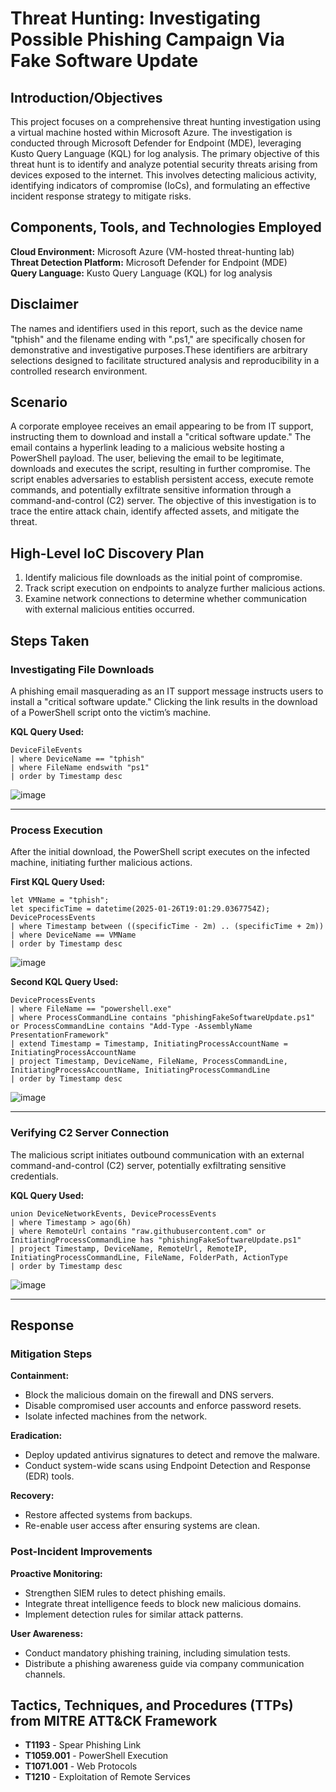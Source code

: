 # Threat Hunting: Investigating Possible Phishing Campaign Via Fake Software Update

## Introduction/Objectives
This project focuses on a comprehensive threat hunting investigation using a virtual machine hosted within Microsoft Azure. The investigation is conducted through Microsoft Defender for Endpoint (MDE), leveraging Kusto Query Language (KQL) for log analysis. The primary objective of this threat hunt is to identify and analyze potential security threats arising from devices exposed to the internet. This involves detecting malicious activity, identifying indicators of compromise (IoCs), and formulating an effective incident response strategy to mitigate risks.

## Components, Tools, and Technologies Employed
**Cloud Environment:** Microsoft Azure (VM-hosted threat-hunting lab)  
**Threat Detection Platform:** Microsoft Defender for Endpoint (MDE)  
**Query Language:** Kusto Query Language (KQL) for log analysis  

## Disclaimer
The names and identifiers used in this report, such as the device name "tphish" and the filename ending with ".ps1," are specifically chosen for demonstrative and investigative purposes.These identifiers are arbitrary selections designed to facilitate structured analysis and reproducibility in a controlled research environment.

## Scenario
A corporate employee receives an email appearing to be from IT support, instructing them to download and install a "critical software update." The email contains a hyperlink leading to a malicious website hosting a PowerShell payload. The user, believing the email to be legitimate, downloads and executes the script, resulting in further compromise. The script enables adversaries to establish persistent access, execute remote commands, and potentially exfiltrate sensitive information through a command-and-control (C2) server. The objective of this investigation is to trace the entire attack chain, identify affected assets, and mitigate the threat.

## High-Level IoC Discovery Plan
1. Identify malicious file downloads as the initial point of compromise.
2. Track script execution on endpoints to analyze further malicious actions.
3. Examine network connections to determine whether communication with external malicious entities occurred.

## Steps Taken

### Investigating File Downloads
A phishing email masquerading as an IT support message instructs users to install a "critical software update." Clicking the link results in the download of a PowerShell script onto the victim’s machine.

**KQL Query Used:**
```
DeviceFileEvents
| where DeviceName == "tphish"
| where FileName endswith "ps1"
| order by Timestamp desc
```
![image](https://github.com/user-attachments/assets/f37817c0-d820-41b6-8d94-eab0964fc29f)

---

### Process Execution
After the initial download, the PowerShell script executes on the infected machine, initiating further malicious actions.

**First KQL Query Used:**
```
let VMName = "tphish";
let specificTime = datetime(2025-01-26T19:01:29.0367754Z);
DeviceProcessEvents
| where Timestamp between ((specificTime - 2m) .. (specificTime + 2m))
| where DeviceName == VMName
| order by Timestamp desc
```
![image](https://github.com/user-attachments/assets/c4ddb801-0d7d-465c-8c76-34cd3aee720b)


**Second KQL Query Used:**
```
DeviceProcessEvents
| where FileName == "powershell.exe"
| where ProcessCommandLine contains "phishingFakeSoftwareUpdate.ps1" or ProcessCommandLine contains "Add-Type -AssemblyName PresentationFramework"
| extend Timestamp = Timestamp, InitiatingProcessAccountName = InitiatingProcessAccountName
| project Timestamp, DeviceName, FileName, ProcessCommandLine, InitiatingProcessAccountName, InitiatingProcessCommandLine
| order by Timestamp desc
```
![image](https://github.com/user-attachments/assets/8b249ae6-cb71-48f0-8f52-dd1fb54da9af)


---

### Verifying C2 Server Connection
The malicious script initiates outbound communication with an external command-and-control (C2) server, potentially exfiltrating sensitive credentials.

**KQL Query Used:**
```
union DeviceNetworkEvents, DeviceProcessEvents
| where Timestamp > ago(6h)
| where RemoteUrl contains "raw.githubusercontent.com" or InitiatingProcessCommandLine has "phishingFakeSoftwareUpdate.ps1"
| project Timestamp, DeviceName, RemoteUrl, RemoteIP, InitiatingProcessCommandLine, FileName, FolderPath, ActionType
| order by Timestamp desc
```
![image](https://github.com/user-attachments/assets/f6b6120c-8413-4249-9460-f6f51b2b8e8a)


---

## Response

### Mitigation Steps
**Containment:**
- Block the malicious domain on the firewall and DNS servers.
- Disable compromised user accounts and enforce password resets.
- Isolate infected machines from the network.

**Eradication:**
- Deploy updated antivirus signatures to detect and remove the malware.
- Conduct system-wide scans using Endpoint Detection and Response (EDR) tools.

**Recovery:**
- Restore affected systems from backups.
- Re-enable user access after ensuring systems are clean.

### Post-Incident Improvements
**Proactive Monitoring:**
- Strengthen SIEM rules to detect phishing emails.
- Integrate threat intelligence feeds to block new malicious domains.
- Implement detection rules for similar attack patterns.

**User Awareness:**
- Conduct mandatory phishing training, including simulation tests.
- Distribute a phishing awareness guide via company communication channels.

## Tactics, Techniques, and Procedures (TTPs) from MITRE ATT&CK Framework
- **T1193** - Spear Phishing Link
- **T1059.001** - PowerShell Execution
- **T1071.001** - Web Protocols
- **T1210** - Exploitation of Remote Services

